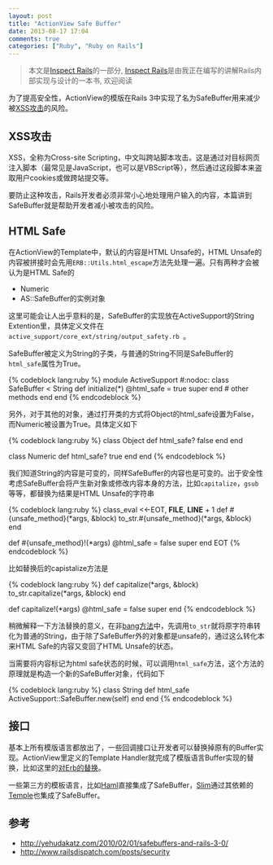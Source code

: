 ```yaml
---
layout: post
title: "ActionView Safe Buffer"
date: 2013-08-17 17:04
comments: true
categories: ["Ruby", "Ruby on Rails"]
---
```


> 本文是[Inspect Rails](/inspect-rails)的一部分, [Inspect Rails](/inspect-rails)是由我正在编写的讲解Rails内部实现与设计的一本书, 欢迎阅读

为了提高安全性，ActionView的模版在Rails 3中实现了名为SafeBuffer用来减少被[XSS攻击][xssatt]的风险。

## XSS攻击

XSS，全称为Cross-site Scripting，中文叫跨站脚本攻击。这是通过对目标网页注入脚本（最常见是JavaScript，也可以是VBScript等），然后通过这段脚本来盗取用户cookies或做跨站提交等。

要防止这种攻击，Rails开发者必须非常小心地处理用户输入的内容，本篇讲到SafeBuffer就是帮助开发者减小被攻击的风险。

## HTML Safe

在ActionView的Template中，默认的内容是HTML Unsafe的，HTML Unsafe的内容被拼接时会先用`ERB::Utils.html_escape`方法先处理一遍。只有两种才会被认为是HTML Safe的

- Numeric
- AS::SafeBuffer的实例对象

这里可能会让人出乎意料的是，SafeBuffer的实现放在ActiveSupport的String Extention里，具体定义文件在`active_support/core_ext/string/output_safety.rb
`。

SafeBuffer被定义为String的子类，与普通的String不同是SafeBuffer的`html_safe`属性为True。

{% codeblock lang:ruby %}
module ActiveSupport #:nodoc:
  class SafeBuffer < String
    def initialize(*)
      @html_safe = true
      super
    end
    # other methods
  end
end
{% endcodeblock %}

另外，对于其他的对象，通过打开类的方式将Object的html_safe设置为False，而Numeric被设置为True。具体定义如下

{% codeblock lang:ruby %}
class Object
  def html_safe?
    false
  end
end

class Numeric
  def html_safe?
    true
  end
end
{% endcodeblock %}

我们知道String的内容是可变的，同样SafeBuffer的内容也是可变的。出于安全性考虑SafeBuffer会将产生新对象或修改内容本身的方法，比如`capitalize`，`gsub`等等，都替换为结果是HTML Unsafe的字符串

{% codeblock lang:ruby %}
class_eval <<-EOT, __FILE__, __LINE__ + 1
  def #{unsafe_method}(*args, &block)
    to_str.#{unsafe_method}(*args, &block)
  end

  def #{unsafe_method}!(*args)
    @html_safe = false
    super
  end
EOT
{% endcodeblock %}

比如替换后的capistalize方法是

{% codeblock lang:ruby %}
def capitalize(*args, &block)
  to_str.capitalize(*args, &block)
end

def capitalize!(*args)
  @html_safe = false
  super
end
{% endcodeblock %}

稍微解释一下方法替换的意义，在非[bang方法][bangmethod]中，先调用`to_str`就将原字符串转化为普通的String，由于除了SafeBuffer外的对象都是unsafe的，通过这么转化本来HTML Safe的内容又变回了HTML Unsafe的状态。

当需要将内容标记为html safe状态的时候，可以调用`html_safe`方法，这个方法的原理就是构造一个新的SafeBuffer对象，代码如下

{% codeblock lang:ruby %}
class String
  def html_safe
    ActiveSupport::SafeBuffer.new(self)
  end
end
{% endcodeblock %}

## 接口

基本上所有模版语言都放出了，一些回调接口让开发者可以替换掉原有的Buffer实现。ActionView里定义的Template Handler就完成了模版语言Buffer实现的替换，比如这里的[对Erb的替换](https://github.com/rails/rails/blob/4-0-stable/actionpack/lib/action_view/template/handlers/erb.rb)。

一些第三方的模板语言，比如[Haml][haml]直接集成了SafeBuffer，[Slim][slim]通过其依赖的[Temple][temple]也集成了SafeBuffer。

## 参考

- http://yehudakatz.com/2010/02/01/safebuffers-and-rails-3-0/
- http://www.railsdispatch.com/posts/security

[bangmethod]: http://dablog.rubypal.com/2007/8/15/bang-methods-or-danger-will-rubyist
[xssatt]: http://en.wikipedia.org/wiki/Cross-site_scripting
[erubis]: http://www.kuwata-lab.com/erubis/
[slim]: https://github.com/slim-template/slim
[temple]: https://github.com/judofyr/temple
[haml]: https://github.com/haml/haml
[builder]: https://github.com/jimweirich/builder


